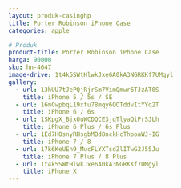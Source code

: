 ```yaml
---
layout: produk-casinghp
title: Porter Robinson iPhone Case
categories: apple

# Produk
product-title: Porter Robinson iPhone Case
harga: 90000
sku: hn-4647
image-drive: 1t4k5SWtHlwkJxe6A0kA3NGRKKf7UMgyl
gallery:
  - url: 13hUU7tJePQjRjrSm7VimQmwr6TJzAT0S
    title: iPhone 5 / 5s / SE
  - url: 16mCwpbqL19xtu78mqy6QOTddvItYYq2T
    title: iPhone 6 / 6s
  - url: 1SKpgX_BjxOuWCDQCE3jqTlyaQiPrSJLh
    title: iPhone 6 Plus / 6s Plus
  - url: 1Ed7HOsnyRHsgbMBd8nckHcThooaWJ-IG
    title: iPhone 7 / 8
  - url: 17k6KeUEn9_MucFLYXTsdZlITwG2J55Ju
    title: iPhone 7 Plus / 8 Plus
  - url: 1t4k5SWtHlwkJxe6A0kA3NGRKKf7UMgyl
    title: iPhone X
---
```

